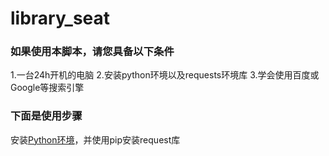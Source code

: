 # library_seat


### 如果使用本脚本，请您具备以下条件

1.一台24h开机的电脑
2.安装python环境以及requests环境库
3.学会使用百度或Google等搜索引擎

### 下面是使用步骤

安装<a href="https://www.runoob.com/python/python-install.html" target="_blank">Python环境</a>，并使用pip安装request库

